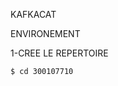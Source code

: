 KAFKACAT

ENVIRONEMENT

1-CREE LE REPERTOIRE

```  MINGW64 ~/Developer/INF1069-202-19H-02/1.KafkaCat
$ cd 300107710
 ```
